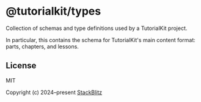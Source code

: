# @tutorialkit/types

Collection of schemas and type definitions used by a TutorialKit project.

In particular, this contains the schema for TutorialKit's main content format:
parts, chapters, and lessons.

## License

MIT

Copyright (c) 2024–present [StackBlitz][stackblitz]

[stackblitz]: https://stackblitz.com/
